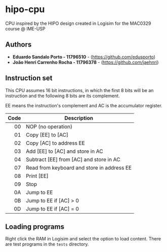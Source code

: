 # hipo-cpu
CPU inspired by the HIPO design created in Logisim for the MAC0329 course @ IME-USP

## Authors

* **Eduardo Sandalo Porto - 11796510** - (https://github.com/edusporto)
* **João Henri Carrenho Rocha - 11796378** - (https://github.com/jaehnri)

## Instruction set

This CPU assumes 16 bit instructions, in which the first 8 bits will be an instruction and the following 8 bits are its complement.

EE means the instruction's complement and AC is the accumulator register.

| Code  | Description                                |
| ----: | ------------------------------------------ |
|  00   | NOP (no operation)                         |
|  01   | Copy [EE] to [AC]                          |
|  02   | Copy [AC] to address EE                    |
|  03   | Add [EE] to [AC] and store in AC           |
|  04   | Subtract [EE] from [AC] and store in AC    |
|  07   | Read from keyboard and store in address EE |
|  08   | Print [EE]                                 |
|  09   | Stop                                       |
|  0A   | Jump to EE                                 |
|  0B   | Jump to EE if [AC] > 0                     |
|  0D   | Jump to EE if [AC] = 0                     |

## Loading programs

Right click the RAM in Logisim and select the option to load content. There are test programs in the `tests` directory.
